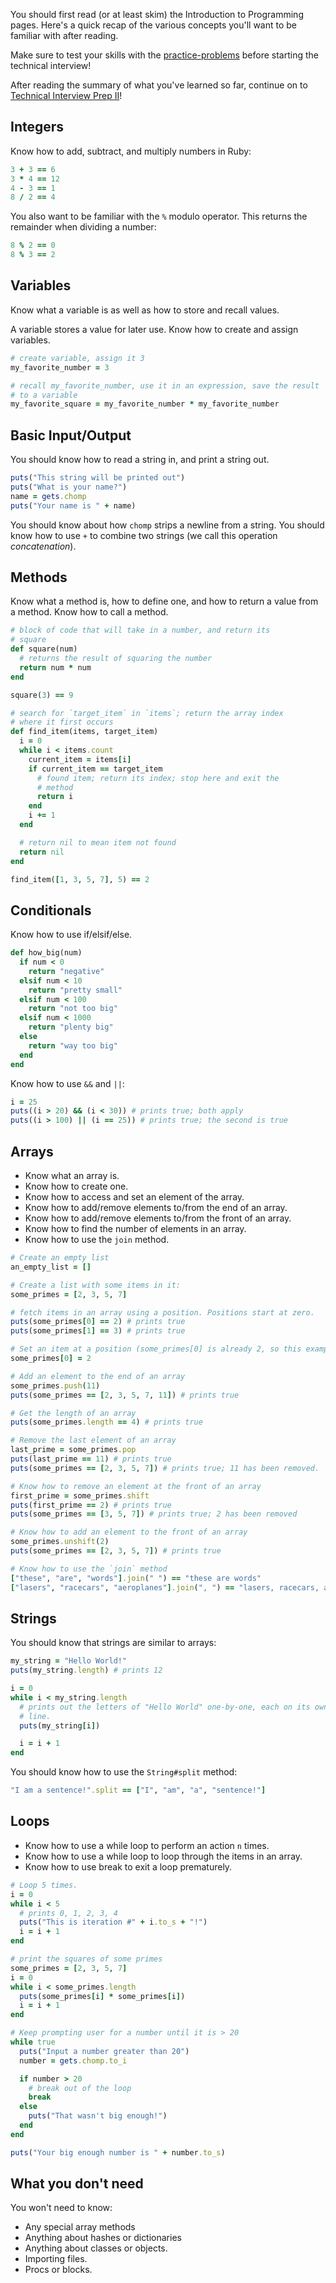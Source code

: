 You should first read (or at least skim) the Introduction to
Programming pages. Here's a quick recap of the various concepts you'll
want to be familiar with after reading.

Make sure to test your skills with the
[practice-problems][practice-problems] before starting the technical interview!

[practice-problems]: ../practice-problems

After reading the summary of what you've learned so far, continue on to
[Technical Interview Prep II][technical-interview-prep-2]!

[technical-interview-prep-2]: ../coding-test-2

## Integers

Know how to add, subtract, and multiply numbers in Ruby:

```ruby
3 + 3 == 6
3 * 4 == 12
4 - 3 == 1
8 / 2 == 4
```

You also want to be familiar with the `%` modulo operator. This
returns the remainder when dividing a number:

```ruby
8 % 2 == 0
8 % 3 == 2
```

## Variables

Know what a variable is as well as how to store and recall values.

A variable stores a value for later use. Know how to create and
assign variables.

```ruby
# create variable, assign it 3
my_favorite_number = 3

# recall my_favorite_number, use it in an expression, save the result
# to a variable
my_favorite_square = my_favorite_number * my_favorite_number
```

## Basic Input/Output

You should know how to read a string in, and print a string out.

```ruby
puts("This string will be printed out")
puts("What is your name?")
name = gets.chomp
puts("Your name is " + name)
```

You should know about how `chomp` strips a newline from a string. You
should know how to use `+` to combine two strings (we call this
operation *concatenation*).

## Methods

Know what a method is, how to define one, and how to return a value
from a method. Know how to call a method.

```ruby
# block of code that will take in a number, and return its
# square
def square(num)
  # returns the result of squaring the number
  return num * num
end

square(3) == 9

# search for `target_item` in `items`; return the array index
# where it first occurs
def find_item(items, target_item)
  i = 0
  while i < items.count
    current_item = items[i]
    if current_item == target_item
      # found item; return its index; stop here and exit the
      # method
      return i
    end
    i += 1
  end

  # return nil to mean item not found
  return nil
end

find_item([1, 3, 5, 7], 5) == 2
```

## Conditionals

Know how to use if/elsif/else.

```ruby
def how_big(num)
  if num < 0
    return "negative"
  elsif num < 10
    return "pretty small"
  elsif num < 100
    return "not too big"
  elsif num < 1000
    return "plenty big"
  else
    return "way too big"
  end
end
```

Know how to use `&&` and `||`:

```ruby
i = 25
puts((i > 20) && (i < 30)) # prints true; both apply
puts((i > 100) || (i == 25)) # prints true; the second is true
```

## Arrays

* Know what an array is.
* Know how to create one.
* Know how to access and set an element of the array.
* Know how to add/remove elements to/from the end of an array.
* Know how to add/remove elements to/from the front of an array.
* Know how to find the number of elements in an array.
* Know how to use the `join` method.

```ruby
# Create an empty list
an_empty_list = []

# Create a list with some items in it:
some_primes = [2, 3, 5, 7]

# fetch items in an array using a position. Positions start at zero.
puts(some_primes[0] == 2) # prints true
puts(some_primes[1] == 3) # prints true

# Set an item at a position (some_primes[0] is already 2, so this example is redundant)
some_primes[0] = 2

# Add an element to the end of an array
some_primes.push(11)
puts(some_primes == [2, 3, 5, 7, 11]) # prints true

# Get the length of an array
puts(some_primes.length == 4) # prints true

# Remove the last element of an array
last_prime = some_primes.pop
puts(last_prime == 11) # prints true
puts(some_primes == [2, 3, 5, 7]) # prints true; 11 has been removed.

# Know how to remove an element at the front of an array
first_prime = some_primes.shift
puts(first_prime == 2) # prints true
puts(some_primes == [3, 5, 7]) # prints true; 2 has been removed

# Know how to add an element to the front of an array
some_primes.unshift(2)
puts(some_primes == [2, 3, 5, 7]) # prints true

# Know how to use the `join` method
["these", "are", "words"].join(" ") == "these are words"
["lasers", "racecars", "aeroplanes"].join(", ") == "lasers, racecars, aeroplanes"
```

## Strings

You should know that strings are similar to arrays:

```ruby
my_string = "Hello World!"
puts(my_string.length) # prints 12

i = 0
while i < my_string.length
  # prints out the letters of "Hello World" one-by-one, each on its own
  # line.
  puts(my_string[i])

  i = i + 1
end
```

You should know how to use the `String#split` method:

```ruby
"I am a sentence!".split == ["I", "am", "a", "sentence!"]
```

## Loops

* Know how to use a while loop to perform an action `n` times.
* Know how to use a while loop to loop through the items in an
  array.
* Know how to use break to exit a loop prematurely.

```ruby
# Loop 5 times.
i = 0
while i < 5
  # prints 0, 1, 2, 3, 4
  puts("This is iteration #" + i.to_s + "!")
  i = i + 1
end

# print the squares of some primes
some_primes = [2, 3, 5, 7]
i = 0
while i < some_primes.length
  puts(some_primes[i] * some_primes[i])
  i = i + 1
end

# Keep prompting user for a number until it is > 20
while true
  puts("Input a number greater than 20")
  number = gets.chomp.to_i

  if number > 20
    # break out of the loop
    break
  else
    puts("That wasn't big enough!")
  end
end

puts("Your big enough number is " + number.to_s)
```

## What you don't need

You won't need to know:

* Any special array methods
* Anything about hashes or dictionaries
* Anything about classes or objects.
* Importing files.
* Procs or blocks.
